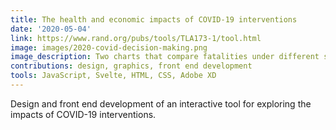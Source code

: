 ```yaml
---
title: The health and economic impacts of COVID-19 interventions
date: '2020-05-04'
link: https://www.rand.org/pubs/tools/TLA173-1/tool.html
image: images/2020-covid-decision-making.png
image_description: Two charts that compare fatalities under different scenarios.
contributions: design, graphics, front end development
tools: JavaScript, Svelte, HTML, CSS, Adobe XD
---
```


Design and front end development of an interactive tool for exploring the impacts of COVID-19 interventions.
